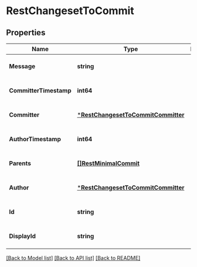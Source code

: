 # RestChangesetToCommit

## Properties
Name | Type | Description | Notes
------------ | ------------- | ------------- | -------------
**Message** | **string** |  | [optional] [default to null]
**CommitterTimestamp** | **int64** |  | [optional] [default to null]
**Committer** | [***RestChangesetToCommitCommitter**](RestChangeset_toCommit_committer.md) |  | [optional] [default to null]
**AuthorTimestamp** | **int64** |  | [optional] [default to null]
**Parents** | [**[]RestMinimalCommit**](RestMinimalCommit.md) |  | [optional] [default to null]
**Author** | [***RestChangesetToCommitCommitter**](RestChangeset_toCommit_committer.md) |  | [optional] [default to null]
**Id** | **string** |  | [optional] [default to null]
**DisplayId** | **string** |  | [optional] [default to null]

[[Back to Model list]](../README.md#documentation-for-models) [[Back to API list]](../README.md#documentation-for-api-endpoints) [[Back to README]](../README.md)

